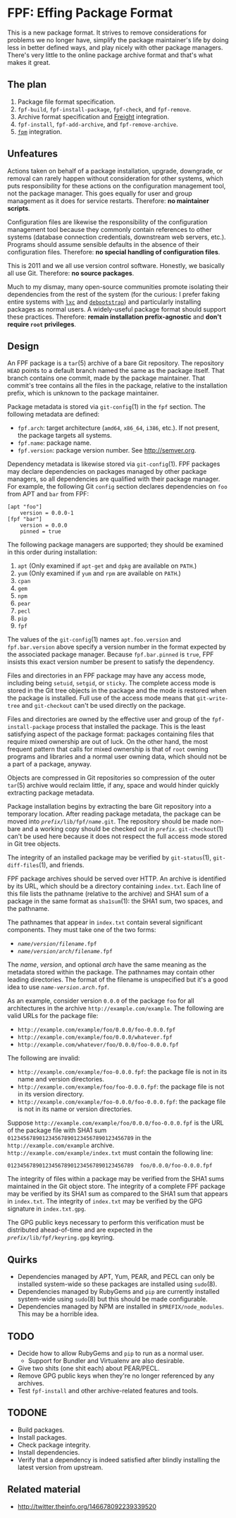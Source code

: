 FPF: Effing Package Format
==========================

This is a new package format.  It strives to remove considerations for problems we no longer have, simplify the package maintainer's life by doing less in better defined ways, and play nicely with other package managers.  There's very little to the online package archive format and that's what makes it great.

The plan
--------

1. Package file format specification.
2. `fpf-build`, `fpf-install-package`, `fpf-check`, and `fpf-remove`.
3. Archive format specification and [Freight](https://github.com/rcrowley/freight) integration.
4. `fpf-install`, `fpf-add-archive`, and `fpf-remove-archive`.
5. [`fpm`](https://github.com/jordansissel/fpm) integration.

Unfeatures
----------

Actions taken on behalf of a package installation, upgrade, downgrade, or removal can rarely happen without consideration for other systems, which puts responsibility for these actions on the configuration management tool, not the package manager.  This goes equally for user and group management as it does for service restarts.  Therefore: **no maintainer scripts**.

Configuration files are likewise the responsibility of the configuration management tool because they commonly contain references to other systems (database connection credentials, downstream web servers, etc.).  Programs should assume sensible defaults in the absence of their configuration files.  Therefore: **no special handling of configuration files**.

This is 2011 and we all use version control software.  Honestly, we basically all use Git.  Therefore: **no source packages**.

Much to my dismay, many open-source communities promote isolating their dependencies from the rest of the system (for the curious: I prefer faking entire systems with [`lxc`](http://lxc.sourceforge.net/) and [`debootstrap`](http://wiki.debian.org/Debootstrap)) and particularly installing packages as normal users.  A widely-useful package format should support these practices.  Therefore: **remain installation prefix-agnostic** and **don't require `root` privileges**.

Design
------

An FPF package is a `tar`(5) archive of a bare Git repository.  The repository `HEAD` points to a default branch named the same as the package itself.  That branch contains one commit, made by the package maintainer.  That commit's tree contains all the files in the package, relative to the installation prefix, which is unknown to the package maintainer.

Package metadata is stored via `git-config`(1) in the `fpf` section.  The following metadata are defined:

* `fpf.arch`: target architecture (`amd64`, `x86_64`, `i386`, etc.).  If not present, the package targets all systems.
* `fpf.name`: package name.
* `fpf.version`: package version number.  See <http://semver.org>.

Dependency metadata is likewise stored via `git-config`(1).  FPF packages may declare dependencies on packages managed by other package managers, so all dependencies are qualified with their package manager.  For example, the following Git `config` section declares dependencies on `foo` from APT and `bar` from FPF:

	[apt "foo"]
		version = 0.0.0-1
	[fpf "bar"]
		version = 0.0.0
		pinned = true

The following package managers are supported; they should be examined in this order during installation:

1. `apt`  (Only examined if `apt-get` and `dpkg` are available on `PATH`.)
2. `yum`  (Only examined if `yum` and `rpm` are available on `PATH`.)
3. `cpan`
4. `gem`
5. `npm`
6. `pear`
7. `pecl`
8. `pip`
9. `fpf`

The values of the `git-config`(1) names `apt.foo.version` and `fpf.bar.version` above specify a version number in the format expected by the associated package manager.  Because `fpf.bar.pinned` is `true`, FPF insists this exact version number be present to satisfy the dependency.

Files and directories in an FPF package may have any access mode, including being `setuid`, `setgid`, or `sticky`.  The complete access mode is stored in the Git tree objects in the package and the mode is restored when the package is installed.  Full use of the access mode means that `git-write-tree` and `git-checkout` can't be used directly on the package.

Files and directories are owned by the effective user and group of the `fpf-install-package` process that installed the package.  This is the least satisfying aspect of the package format: packages containing files that require mixed ownership are out of luck.  On the other hand, the most frequent pattern that calls for mixed ownership is that of `root` owning programs and libraries and a normal user owning data, which should not be a part of a package, anyway.

Objects are compressed in Git repositories so compression of the outer `tar`(5) archive would reclaim little, if any, space and would hinder quickly extracting package metadata.

Package installation begins by extracting the bare Git repository into a temporary location.  After reading package metadata, the package can be moved into <code><em>prefix</em>/lib/fpf/<em>name</em>.git</code>.  The repository should be made non-bare and a working copy should be checked out in <code><em>prefix</em></code>.  `git-checkout`(1) can't be used here because it does not respect the full access mode stored in Git tree objects.

The integrity of an installed package may be verified by `git-status`(1), `git-diff-files`(1), and friends.

FPF package archives should be served over HTTP.  An archive is identified by its URL, which should be a directory containing `index.txt`.  Each line of this file lists the pathname (relative to the archive) and SHA1 sum of a package in the same format as `sha1sum`(1): the SHA1 sum, two spaces, and the pathname.

The pathnames that appear in `index.txt` contain several significant components.  They must take one of the two forms:

* <code><em>name</em>/<em>version</em>/<em>filename</em>.fpf</code>
* <code><em>name</em>/<em>version</em>/<em>arch</em>/<em>filename</em>.fpf</code>

The _name_, _version_, and optional _arch_ have the same meaning as the metadata stored within the package.  The pathnames may contain other leading directories.  The format of the filename is unspecified but it's a good idea to use <code><em>name</em>-<em>version</em>.<em>arch</em>.fpf</code>.

As an example, consider version `0.0.0` of the package `foo` for all architectures in the archive `http://example.com/example`.  The following are valid URLs for the package file:

* `http://example.com/example/foo/0.0.0/foo-0.0.0.fpf`
* `http://example.com/example/foo/0.0.0/whatever.fpf`
* `http://example.com/whatever/foo/0.0.0/foo-0.0.0.fpf`

The following are invalid:

* `http://example.com/example/foo-0.0.0.fpf`: the package file is not in its name and version directories.
* `http://example.com/example/foo/foo-0.0.0.fpf`: the package file is not in its version directory.
* `http://example.com/example/foo-0.0.0/foo-0.0.0.fpf`: the package file is not in its name or version directories.

Suppose `http://example.com/example/foo/0.0.0/foo-0.0.0.fpf` is the URL of the package file with SHA1 sum `0123456789012345678901234567890123456789` in the `http://example.com/example` archive.  `http://example.com/example/index.txt` must contain the following line:

	0123456789012345678901234567890123456789  foo/0.0.0/foo-0.0.0.fpf

The integrity of files within a package may be verified from the SHA1 sums maintained in the Git object store.  The integrity of a complete FPF package may be verified by its SHA1 sum as compared to the SHA1 sum that appears in `index.txt`.  The integrity of `index.txt` may be verified by the GPG signature in `index.txt.gpg`.

The GPG public keys necessary to perform this verification must be distributed ahead-of-time and are expected in the <code><em>prefix</em>/lib/fpf/keyring.gpg</code> keyring.

Quirks
------

* Dependencies managed by APT, Yum, PEAR, and PECL can only be installed system-wide so these packages are installed using `sudo`(8).
* Dependencies managed by RubyGems and `pip` are currently installed system-wide using `sudo`(8) but this should be made configurable.
* Dependencies managed by NPM are installed in `$PREFIX/node_modules`.  This may be a horrible idea.

TODO
----

* Decide how to allow RubyGems and `pip` to run as a normal user.
  * Support for Bundler and Virtualenv are also desirable.
* Give two shits (one shit each) about PEAR/PECL.
* Remove GPG public keys when they're no longer referenced by any archives.
* Test `fpf-install` and other archive-related features and tools.

TODONE
------

* Build packages.
* Install packages.
* Check package integrity.
* Install dependencies.
* Verify that a dependency is indeed satisfied after blindly installing the latest version from upstream.

Related material
----------------

* <http://twitter.theinfo.org/146678092239339520>
